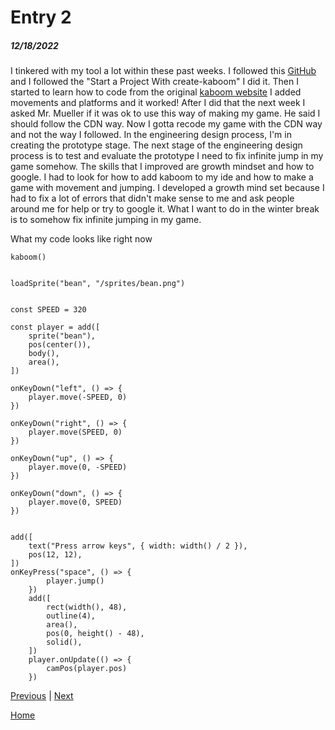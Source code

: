 # Entry 2
##### 12/18/2022

I tinkered with my tool a lot within these past weeks. I followed this [GitHub](https://github.com/replit/kaboom) and I followed the "Start a Project With create-kaboom" I did it. Then I started to learn how to code from the original [kaboom website](https://kaboomjs.com)  I added movements and platforms and it worked! After I did that the next week I asked Mr. Mueller if it was ok to use this way of making my game. He said I should follow the CDN way. Now I gotta recode my game with the CDN way and not the way I followed. In the engineering design process, I'm in creating the prototype stage. The next stage of the engineering design process is to test and evaluate the prototype I need to fix infinite jump in my game somehow. The skills that I improved are growth mindset and how to google. I had to look for how to add kaboom to my ide and how to make a game with movement and jumping. I developed a growth mind set because I had to fix a lot of errors that didn't make sense to me and ask people around me for help or try to google it. What I want to do in the winter break is to somehow fix infinite jumping in my game.


What my code looks like right now

``` 
kaboom()


loadSprite("bean", "/sprites/bean.png")


const SPEED = 320

const player = add([
	sprite("bean"),
	pos(center()),
	body(),
	area(),
])

onKeyDown("left", () => {
	player.move(-SPEED, 0)
})

onKeyDown("right", () => {
	player.move(SPEED, 0)
})

onKeyDown("up", () => {
	player.move(0, -SPEED)
})

onKeyDown("down", () => {
	player.move(0, SPEED)
})


add([
	text("Press arrow keys", { width: width() / 2 }),
	pos(12, 12),
])
onKeyPress("space", () => {
	    player.jump()
	})
	add([
		rect(width(), 48),
		outline(4),
		area(),
		pos(0, height() - 48),
		solid(),
	])
	player.onUpdate(() => {
		camPos(player.pos)
	})
```

[Previous](entry01.md) | [Next](entry03.md)

[Home](../README.md)
